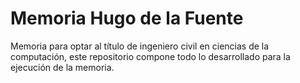# Memoria Hugo de la Fuente

Memoria para optar al título de ingeniero civil en ciencias de la computación, este repositorio compone todo lo desarrollado para la ejecución de la memoria.
